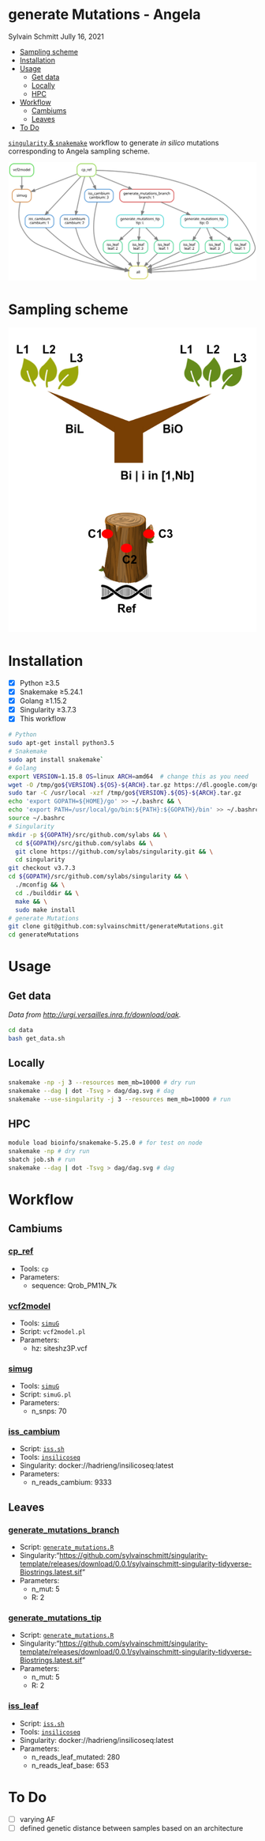 generate Mutations - Angela
================
Sylvain Schmitt
Jully 16, 2021

  - [Sampling scheme](#sampling-scheme)
  - [Installation](#installation)
  - [Usage](#usage)
      - [Get data](#get-data)
      - [Locally](#locally)
      - [HPC](#hpc)
  - [Workflow](#workflow)
      - [Cambiums](#cambiums)
      - [Leaves](#leaves)
  - [To Do](#to-do)

[`singularity` &
`snakemake`](https://github.com/sylvainschmitt/snakemake_singularity)
workflow to generate *in silico* mutations corresponding to Angela
sampling scheme.

![](dag/dag.minimal.svg)<!-- -->

# Sampling scheme

<img src="dag/sampling.png" width="636" />

# Installation

  - [x] Python ≥3.5
  - [x] Snakemake ≥5.24.1
  - [x] Golang ≥1.15.2
  - [x] Singularity ≥3.7.3
  - [x] This workflow

<!-- end list -->

``` bash
# Python
sudo apt-get install python3.5
# Snakemake
sudo apt install snakemake`
# Golang
export VERSION=1.15.8 OS=linux ARCH=amd64  # change this as you need
wget -O /tmp/go${VERSION}.${OS}-${ARCH}.tar.gz https://dl.google.com/go/go${VERSION}.${OS}-${ARCH}.tar.gz && \
sudo tar -C /usr/local -xzf /tmp/go${VERSION}.${OS}-${ARCH}.tar.gz
echo 'export GOPATH=${HOME}/go' >> ~/.bashrc && \
echo 'export PATH=/usr/local/go/bin:${PATH}:${GOPATH}/bin' >> ~/.bashrc && \
source ~/.bashrc
# Singularity
mkdir -p ${GOPATH}/src/github.com/sylabs && \
  cd ${GOPATH}/src/github.com/sylabs && \
  git clone https://github.com/sylabs/singularity.git && \
  cd singularity
git checkout v3.7.3
cd ${GOPATH}/src/github.com/sylabs/singularity && \
  ./mconfig && \
  cd ./builddir && \
  make && \
  sudo make install
# generate Mutations
git clone git@github.com:sylvainschmitt/generateMutations.git
cd generateMutations
```

# Usage

## Get data

*Data from <http://urgi.versailles.inra.fr/download/oak>.*

``` bash
cd data
bash get_data.sh
```

## Locally

``` bash
snakemake -np -j 3 --resources mem_mb=10000 # dry run
snakemake --dag | dot -Tsvg > dag/dag.svg # dag
snakemake --use-singularity -j 3 --resources mem_mb=10000 # run
```

## HPC

``` bash
module load bioinfo/snakemake-5.25.0 # for test on node
snakemake -np # dry run
sbatch job.sh # run
snakemake --dag | dot -Tsvg > dag/dag.svg # dag
```

# Workflow

## Cambiums

### [cp\_ref](https://github.com/sylvainschmitt/generateMutations/blob/angela/rules/cp_ref.smk)

  - Tools: `cp`
  - Parameters:
      - sequence: Qrob\_PM1N\_7k

### [vcf2model](https://github.com/sylvainschmitt/generateMutations/blob/angela/rules/vcf2model.smk)

  - Tools: [`simuG`](https://github.com/yjx1217/simuG)
  - Script: `vcf2model.pl`
  - Parameters:
      - hz: siteshz3P.vcf

### [simug](https://github.com/sylvainschmitt/generateMutations/blob/angela/rules/simug.smk)

  - Tools: [`simuG`](https://github.com/yjx1217/simuG)
  - Script: `simuG.pl`
  - Parameters:
      - n\_snps: 70

### [iss\_cambium](https://github.com/sylvainschmitt/generateMutations/blob/angela/rules/iss_cambium.smk)

  - Script:
    [`iss.sh`](https://bedtools.readthedocs.io/en/latest/content/scripts/iss.sh)
  - Tools:
    [`insilicoseq`](https://insilicoseq.readthedocs.io/en/latest/)
  - Singularity: docker://hadrieng/insilicoseq:latest
  - Parameters:
      - n\_reads\_cambium: 9333

## Leaves

### [generate\_mutations\_branch](https://github.com/sylvainschmitt/generateMutations/blob/angela/rules/generate_mutations_branch.smk)

  - Script:
    [`generate_mutations.R`](https://bedtools.readthedocs.io/en/latest/content/scripts/generate_mutations.R)
  - Singularity:“<https://github.com/sylvainschmitt/singularity-template/releases/download/0.0.1/sylvainschmitt-singularity-tidyverse-Biostrings.latest.sif>”
  - Parameters:
      - n\_mut: 5
      - R: 2

### [generate\_mutations\_tip](https://github.com/sylvainschmitt/generateMutations/blob/angela/rules/generate_mutations_branch_tip.smk)

  - Script:
    [`generate_mutations.R`](https://bedtools.readthedocs.io/en/latest/content/scripts/generate_mutations.R)
  - Singularity:“<https://github.com/sylvainschmitt/singularity-template/releases/download/0.0.1/sylvainschmitt-singularity-tidyverse-Biostrings.latest.sif>”
  - Parameters:
      - n\_mut: 5
      - R: 2

### [iss\_leaf](https://github.com/sylvainschmitt/generateMutations/blob/angela/rules/iss_leaf.smk)

  - Script:
    [`iss.sh`](https://bedtools.readthedocs.io/en/latest/content/scripts/iss.sh)
  - Tools:
    [`insilicoseq`](https://insilicoseq.readthedocs.io/en/latest/)
  - Singularity: docker://hadrieng/insilicoseq:latest
  - Parameters:
      - n\_reads\_leaf\_mutated: 280
      - n\_reads\_leaf\_base: 653

# To Do

  - [ ] varying AF
  - [ ] defined genetic distance between samples based on an
    architecture
